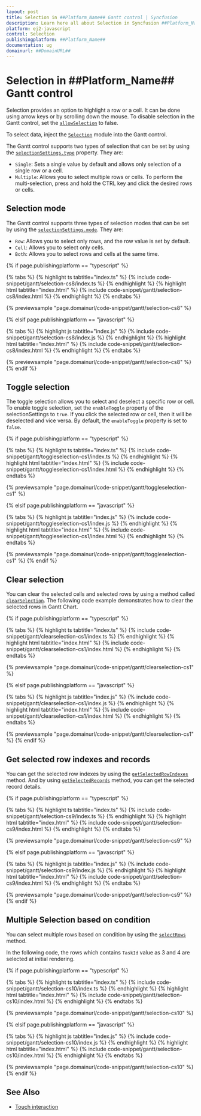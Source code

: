 ```yaml
---
layout: post
title: Selection in ##Platform_Name## Gantt control | Syncfusion
description: Learn here all about Selection in Syncfusion ##Platform_Name## Gantt control of Syncfusion Essential JS 2 and more.
platform: ej2-javascript
control: Selection 
publishingplatform: ##Platform_Name##
documentation: ug
domainurl: ##DomainURL##
---
```


# Selection in ##Platform_Name## Gantt control

Selection provides an option to highlight a row or a cell. It can be done using arrow keys or by scrolling down the mouse. To disable selection in the Gantt control, set the [`allowSelection`](../../api/gantt/#allowselection) to false.

To select data, inject the [`Selection`](../../api/gantt/#selectionmodule) module into the Gantt control.

The Gantt control supports two types of selection that can be set by using the [`selectionSettings.type`](../../api/gantt/selectionSettings/#type) property. They are:

* `Single`: Sets a single value by default and allows only selection of a single row or a cell.
* `Multiple`: Allows you to select multiple rows or cells. To perform the multi-selection, press and hold the CTRL key and click the desired rows or cells.

## Selection mode

The Gantt control supports three types of selection modes that can be set by using the [`selectionSettings.mode`](../../api/gantt/selectionSettings/#mode). They are:

* `Row`: Allows you to select only rows, and the row value is set by default.
* `Cell`: Allows you to select only cells.
* `Both`: Allows you to select rows and cells at the same time.

{% if page.publishingplatform == "typescript" %}

 {% tabs %}
{% highlight ts tabtitle="index.ts" %}
{% include code-snippet/gantt/selection-cs8/index.ts %}
{% endhighlight %}
{% highlight html tabtitle="index.html" %}
{% include code-snippet/gantt/selection-cs8/index.html %}
{% endhighlight %}
{% endtabs %}
        
{% previewsample "page.domainurl/code-snippet/gantt/selection-cs8" %}

{% elsif page.publishingplatform == "javascript" %}

{% tabs %}
{% highlight js tabtitle="index.js" %}
{% include code-snippet/gantt/selection-cs8/index.js %}
{% endhighlight %}
{% highlight html tabtitle="index.html" %}
{% include code-snippet/gantt/selection-cs8/index.html %}
{% endhighlight %}
{% endtabs %}

{% previewsample "page.domainurl/code-snippet/gantt/selection-cs8" %}
{% endif %}

## Toggle selection

The toggle selection allows you to select and deselect a specific row or cell. To enable toggle selection, set the `enableToggle` property of the selectionSettings to `true`. If you click the selected row or cell, then it will be deselected and vice versa. By default, the `enableToggle` property is set to `false`.

{% if page.publishingplatform == "typescript" %}

 {% tabs %}
{% highlight ts tabtitle="index.ts" %}
{% include code-snippet/gantt/toggleselection-cs1/index.ts %}
{% endhighlight %}
{% highlight html tabtitle="index.html" %}
{% include code-snippet/gantt/toggleselection-cs1/index.html %}
{% endhighlight %}
{% endtabs %}
        
{% previewsample "page.domainurl/code-snippet/gantt/toggleselection-cs1" %}

{% elsif page.publishingplatform == "javascript" %}

{% tabs %}
{% highlight js tabtitle="index.js" %}
{% include code-snippet/gantt/toggleselection-cs1/index.js %}
{% endhighlight %}
{% highlight html tabtitle="index.html" %}
{% include code-snippet/gantt/toggleselection-cs1/index.html %}
{% endhighlight %}
{% endtabs %}

{% previewsample "page.domainurl/code-snippet/gantt/toggleselection-cs1" %}
{% endif %}

## Clear selection

You can clear the selected cells and selected rows by using a method called [`clearSelection`](../../api/gantt/#clearselection). The following code example demonstrates how to clear the selected rows in Gantt Chart.

{% if page.publishingplatform == "typescript" %}

 {% tabs %}
{% highlight ts tabtitle="index.ts" %}
{% include code-snippet/gantt/clearselection-cs1/index.ts %}
{% endhighlight %}
{% highlight html tabtitle="index.html" %}
{% include code-snippet/gantt/clearselection-cs1/index.html %}
{% endhighlight %}
{% endtabs %}
        
{% previewsample "page.domainurl/code-snippet/gantt/clearselection-cs1" %}

{% elsif page.publishingplatform == "javascript" %}

{% tabs %}
{% highlight js tabtitle="index.js" %}
{% include code-snippet/gantt/clearselection-cs1/index.js %}
{% endhighlight %}
{% highlight html tabtitle="index.html" %}
{% include code-snippet/gantt/clearselection-cs1/index.html %}
{% endhighlight %}
{% endtabs %}

{% previewsample "page.domainurl/code-snippet/gantt/clearselection-cs1" %}
{% endif %}

## Get selected row indexes and records

You can get the selected row indexes by using the [`getSelectedRowIndexes`](../api/gantt/selection/#getselectedrowindexes) method. And by using [`getSelectedRecords`](../api/gantt/selection/#getSelectedRecords) method, you can get the selected record details.

{% if page.publishingplatform == "typescript" %}

 {% tabs %}
{% highlight ts tabtitle="index.ts" %}
{% include code-snippet/gantt/selection-cs9/index.ts %}
{% endhighlight %}
{% highlight html tabtitle="index.html" %}
{% include code-snippet/gantt/selection-cs9/index.html %}
{% endhighlight %}
{% endtabs %}
        
{% previewsample "page.domainurl/code-snippet/gantt/selection-cs9" %}

{% elsif page.publishingplatform == "javascript" %}

{% tabs %}
{% highlight js tabtitle="index.js" %}
{% include code-snippet/gantt/selection-cs9/index.js %}
{% endhighlight %}
{% highlight html tabtitle="index.html" %}
{% include code-snippet/gantt/selection-cs9/index.html %}
{% endhighlight %}
{% endtabs %}

{% previewsample "page.domainurl/code-snippet/gantt/selection-cs9" %}
{% endif %}

## Multiple Selection based on condition

You can select multiple rows based on condition by using the [`selectRows`](../../api/gantt/#selectrows) method.

In the following code, the rows which contains `TaskId` value as 3 and 4 are selected at initial rendering.

{% if page.publishingplatform == "typescript" %}

 {% tabs %}
{% highlight ts tabtitle="index.ts" %}
{% include code-snippet/gantt/selection-cs10/index.ts %}
{% endhighlight %}
{% highlight html tabtitle="index.html" %}
{% include code-snippet/gantt/selection-cs10/index.html %}
{% endhighlight %}
{% endtabs %}
        
{% previewsample "page.domainurl/code-snippet/gantt/selection-cs10" %}

{% elsif page.publishingplatform == "javascript" %}

{% tabs %}
{% highlight js tabtitle="index.js" %}
{% include code-snippet/gantt/selection-cs10/index.js %}
{% endhighlight %}
{% highlight html tabtitle="index.html" %}
{% include code-snippet/gantt/selection-cs10/index.html %}
{% endhighlight %}
{% endtabs %}

{% previewsample "page.domainurl/code-snippet/gantt/selection-cs10" %}
{% endif %}

## See Also

* [Touch interaction](../touch-interaction#selection)